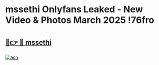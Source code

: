 # mssethi Onlyfans Leaked - New Video & Photos March 2025 !76fro

# <h2><a href="https://alhvo2.iuczelnia.edu.pl?title=mssethi&ref=76fro">🔗👉 🔴 mssethi</a></h2>

[![acn](https://github.com/user-attachments/assets/0f9c940e-d8b0-45ae-aac7-cd30a18b3e1c)](https://alhvo2.iuczelnia.edu.pl?title=mssethi&ref=76fro)

